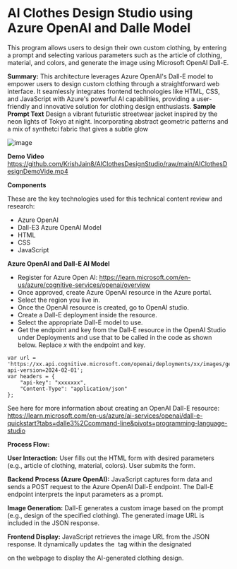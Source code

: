 # AI Clothes Design Studio using Azure OpenAI and Dalle Model

This program allows users to design their own custom clothing, by entering a prompt and selecting various parameters such as the article of clothing, material, and colors, and generate the image using Microsoft OpenAI Dall-E.

**Summary:**
This architecture leverages Azure OpenAI's Dall-E model to empower users to design custom clothing through a straightforward web interface. It seamlessly integrates frontend technologies like HTML, CSS, and JavaScript with Azure's powerful AI capabilities, providing a user-friendly and innovative solution for clothing design enthusiasts.
**Sample Prompt Text** Design a vibrant futuristic streetwear jacket inspired by the neon lights of Tokyo at night. Incorporating abstract geometric patterns and a mix of synthetci fabric that gives a subtle glow

![image](https://github.com/user-attachments/assets/54da9357-32ae-4e9b-9879-86a9574d829b)

**Demo Video** https://github.com/KrishJain8/AIClothesDesignStudio/raw/main/AIClothesDesignDemoVide.mp4

**Components**

These are the key technologies used for this technical content review and research:

- Azure OpenAI
- Dall-E3 Azure OpenAI Model
- HTML
- CSS
- JavaScript

**Azure OpenAI and Dall-E AI Model**

- Register for Azure Open AI: https://learn.microsoft.com/en-us/azure/cognitive-services/openai/overview
- Once approved, create Azure OpenAI resource in the Azure portal.
- Select the region you live in.
- Once the OpenAI resource is created, go to OpenAI studio.
- Create a Dall-E deployment inside the resource.
- Select the appropriate Dall-E model to use.
- Get the endpoint and key from the Dall-E resource in the OpenAI Studio under Deployments and use that to be called in the code as shown below. Replace _x_ with the endpoint and key.

```
var url = 'https://xx.api.cognitive.microsoft.com/openai/deployments/xx/images/generations?api-version=2024-02-01';
var headers = {
    "api-key": "xxxxxxx",
    "Content-Type": "application/json"
};
```

See here for more information about creating an OpenAI Dall-E resource: https://learn.microsoft.com/en-us/azure/ai-services/openai/dall-e-quickstart?tabs=dalle3%2Ccommand-line&pivots=programming-language-studio

**Process Flow:**

**User Interaction:**
User fills out the HTML form with desired parameters (e.g., article of clothing, material, colors).
User submits the form.

**Backend Process (Azure OpenAI):**
JavaScript captures form data and sends a POST request to the Azure OpenAI Dall-E endpoint.
The Dall-E endpoint interprets the input parameters as a prompt.

**Image Generation:**
Dall-E generates a custom image based on the prompt (e.g., design of the specified clothing).
The generated image URL is included in the JSON response.

**Frontend Display:** 
JavaScript retrieves the image URL from the JSON response. It dynamically updates the <img> tag within the designated <div> on the webpage to display the AI-generated clothing design.


